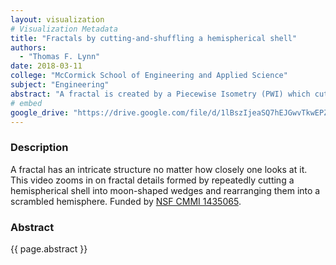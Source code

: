 ```yaml
---
layout: visualization
# Visualization Metadata
title: "Fractals by cutting-and-shuffling a hemispherical shell"
authors:
  - "Thomas F. Lynn"
date: 2018-03-11
college: "McCormick School of Engineering and Applied Science"
subject: "Engineering"
abstract: "A fractal is created by a Piecewise Isometry (PWI) which cuts a 2D object into pieces and rearranges those pieces to recreate the original object in a scrambled form. The PWI studied here splits a hemispherical shell into four pieces along cutting lines and rearranges them into a shuffled hemisphere. The cuts of the PWI create an intricate fractal. Videos require highly parallel computation using a GPU to repeat the PWI an adequate number of times to resolve the fractal. The persistence of cut-less regions at all scales confirms the fractal structure and offers insight into the mixing behavior of the PWI, which can be used to help design efficient mixing systems. Funded by NSF CMMI 1435065."
# embed
google_drive: "https://drive.google.com/file/d/1lBszIjeaSQ7hEJGwvTkwEPZXilHVnLhZ/preview"
---
```

### Description
A fractal has an intricate structure no matter how closely one looks at it. This video zooms in on fractal details formed by repeatedly cutting a hemispherical shell into moon-shaped wedges and rearranging them into a scrambled hemisphere. Funded by [NSF CMMI 1435065](https://www.nsf.gov/awardsearch/showAward?AWD_ID=1435065).

### Abstract
{{ page.abstract }}

